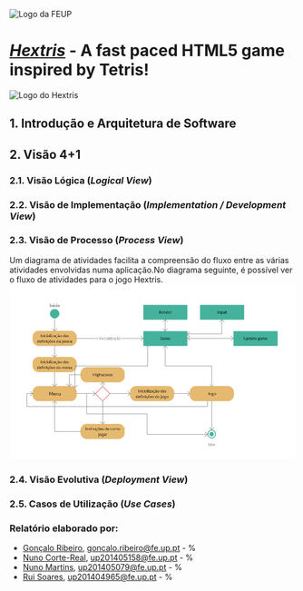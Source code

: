 ![Logo da FEUP](http://www.junifeup.pt/wp-content/uploads/2016/01/feup.png)

# [_Hextris_](https://github.com/Hextris/hextris) - A fast paced HTML5 game inspired by Tetris!

![Logo do Hextris](https://raw.githubusercontent.com/Spininador/hextris/esof_hextris/favicon.ico)

## 1. Introdução e Arquitetura de Software
## 2. Visão 4+1
### 2.1. Visão Lógica (_Logical View_)
### 2.2. Visão de Implementação (_Implementation / Development View_)
### 2.3. Visão de Processo (_Process View_)
Um diagrama de atividades facilita a compreensão do fluxo entre as várias atividades envolvidas numa aplicação.No diagrama seguinte, é possível ver o fluxo de atividades para o jogo Hextris.
![Diagrama de atividades](https://raw.githubusercontent.com/Spininador/hextris/esof_hextris/ESOF-docs/resources/activitydiagram.PNG)
### 2.4. Visão Evolutiva (_Deployment View_)
### 2.5. Casos de Utilização (_Use Cases_)

### Relatório elaborado por:
* [Gonçalo Ribeiro](https://github.com/gribeirofeup),  goncalo.ribeiro@fe.up.pt - %
* [Nuno Corte-Real](https://github.com/nunocr), 	up201405158@fe.up.pt - %
* [Nuno Martins](https://github.com/Spininador), 	up201405079@fe.up.pt - %
* [Rui Soares](https://github.com/RuiCS),		up201404965@fe.up.pt - %

<!-- The goal of this third assignment is to document the architecture an design choices of the software application of choice. 

In particular, this report should discuss the following

Introduction to Software Architecture and the 4+1 Architectural View Model; What are the architectural patterns followed by your project (if it doesn't follow any well known one, discuss whether it would be best to do so).
Grade: 4pts
Logical View
Grade: 4pts
Development View
Grade: 4pts
Deployment View
Grade: 4 pts
Process View
Grade: 4 pts
Submission date (i.e., last commit to the repository): 23:59, 20-11-2016.

Note: Include contribution of the team members in the report. It also has to be clear from the commits to the repository the contributions of the different team members. 
-->

